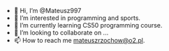 - 👋 Hi, I’m @Mateusz997
- 👀 I’m interested in programming and sports.
- 🌱 I’m currently learning CS50 programming course.
- 💞️ I’m looking to collaborate on ...
- 📫 How to reach me mateuszrzochow@o2.pl.

<!---
Mateusz997/Mateusz997 is a ✨ special ✨ repository because its `README.md` (this file) appears on your GitHub profile.
You can click the Preview link to take a look at your changes.
--->

